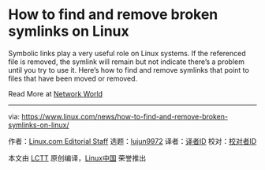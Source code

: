 [#]: collector: (lujun9972)
[#]: translator: ( )
[#]: reviewer: ( )
[#]: publisher: ( )
[#]: url: ( )
[#]: subject: (How to find and remove broken symlinks on Linux)
[#]: via: (https://www.linux.com/news/how-to-find-and-remove-broken-symlinks-on-linux/)
[#]: author: (Linux.com Editorial Staff https://www.linux.com/author/linuxdotcom/)

How to find and remove broken symlinks on Linux
======

Symbolic links play a very useful role on Linux systems. If the referenced file is removed, the symlink will remain but not indicate there’s a problem until you try to use it. Here’s how to find and remove symlinks that point to files that have been moved or removed.

Read More at [Network World][1]

--------------------------------------------------------------------------------

via: https://www.linux.com/news/how-to-find-and-remove-broken-symlinks-on-linux/

作者：[Linux.com Editorial Staff][a]
选题：[lujun9972][b]
译者：[译者ID](https://github.com/译者ID)
校对：[校对者ID](https://github.com/校对者ID)

本文由 [LCTT](https://github.com/LCTT/TranslateProject) 原创编译，[Linux中国](https://linux.cn/) 荣誉推出

[a]: https://www.linux.com/author/linuxdotcom/
[b]: https://github.com/lujun9972
[1]: https://www.networkworld.com/article/3546252/how-to-find-and-remove-broken-symlinks-on-linux.html
